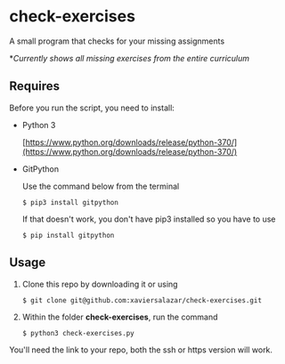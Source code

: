 # check-exercises

A small program that checks for your missing assignments

**Currently shows all missing exercises from the entire curriculum* 

## Requires
Before you run the script, you need to install:
+ Python 3

    [https://www.python.org/downloads/release/python-370/](https://www.python.org/downloads/release/python-370/)
+ GitPython

    Use the command below from the terminal

    `$ pip3 install gitpython`
    
     If that doesn't work, you don't have pip3 installed so you have to use
     
     `$ pip install gitpython`
     
## Usage
1. Clone this repo by downloading it or using

    `$ git clone git@github.com:xaviersalazar/check-exercises.git`

2. Within the folder __check-exercises__, run the command

    `$ python3 check-exercises.py`

You'll need the link to your repo, both the ssh or https version will work.

